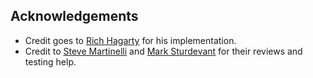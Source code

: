 ## Acknowledgements

* Credit goes to [Rich Hagarty](https://developer.ibm.com/code/community/advocates/rich.hagarty) for his implementation.
* Credit to [Steve Martinelli](https://developer.ibm.com/code/community/advocates/stevemar) and [Mark Sturdevant](https://developer.ibm.com/code/community/advocates/mark.sturdevant) for their reviews and testing help.